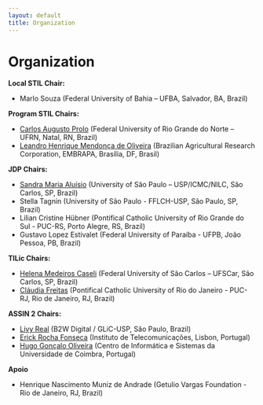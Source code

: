 ```yaml
---
layout: default
title: Organization
---
```


# Organization

__Local STIL Chair:__

- Marlo Souza (Federal University of Bahia – UFBA, Salvador, BA, Brazil)


__Program STIL Chairs:__

- [Carlos Augusto Prolo](mailto:prolo@dimap.ufrn.br) (Federal University of Rio Grande do Norte – UFRN, Natal, RN, Brazil) 
- [Leandro Henrique Mendonça de Oliveira](mailto:lhmoliveira@gmail.com) (Brazilian Agricultural Research Corporation, EMBRAPA, Brasília, DF, Brasil)

__JDP Chairs:__

- [Sandra Maria Aluísio](mailto:sandra@icmc.usp.br) (University of São Paulo – USP/ICMC/NILC, São Carlos, SP, Brazil)
- Stella Tagnin (University of São Paulo - FFLCH-USP, São Paulo, SP, Brazil)
- Lilian Cristine Hübner (Pontifical Catholic University of Rio Grande do Sul - PUC-RS, Porto Alegre, RS, Brazil)
- Gustavo Lopez Estivalet (Federal University of Paraíba - UFPB, João Pessoa, PB, Brazil)

__TILic Chairs:__

- [Helena Medeiros Caseli](mailto:helenacaseli@ufscar.br) (Federal University of São Carlos – UFSCar, São Carlos, SP, Brazil)
- [Cláudia Freitas](mailto:claudiafreitas@puc-rio.br) (Pontifical Catholic University of Rio do Janeiro - PUC-RJ, Rio de Janeiro, RJ, Brazil)

__ASSIN 2 Chairs:__

- [Livy Real](mailto:livyreal@gmail.com) (B2W Digital / GLiC-USP, São Paulo, Brazil)
- [Erick Rocha Fonseca](mailto:erickrfonseca@gmail.com) (Instituto de Telecomunicações, Lisbon, Portugal)
- [Hugo Gonçalo Oliveira](mailto:hgoliv@gmail.com) (Centro de Informática e Sistemas da Universidade de Coimbra, Portugal)

__Apoio__

- Henrique Nascimento Muniz de Andrade (Getulio Vargas Foundation - Rio de Janeiro, RJ, Brazil)



